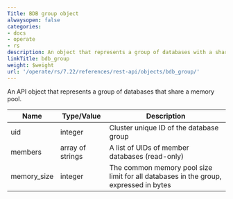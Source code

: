 ```yaml
---
Title: BDB group object
alwaysopen: false
categories:
- docs
- operate
- rs
description: An object that represents a group of databases with a shared memory pool
linkTitle: bdb_group
weight: $weight
url: '/operate/rs/7.22/references/rest-api/objects/bdb_group/'
---
```


An API object that represents a group of databases that share a memory pool.

| Name | Type/Value | Description |
|------|------------|-------------|
| uid          | integer          | Cluster unique ID of the database group |
| members      | array of strings | A list of UIDs of member databases (read-only) |
| memory_size  | integer          | The common memory pool size limit for all databases in the group, expressed in bytes |

